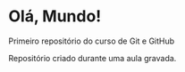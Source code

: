 # Olá, Mundo!
 Primeiro repositório do curso de Git e GitHub

 Repositório criado durante uma aula gravada.

